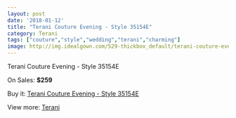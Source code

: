 ```yaml
---
layout: post
date: '2018-01-12'
title: "Terani Couture Evening - Style 35154E"
category: Terani
tags: ["couture","style","wedding","terani","charming"]
image: http://img.idealgown.com/529-thickbox_default/terani-couture-evening-style-35154e.jpg
---
```

Terani Couture Evening - Style 35154E

On Sales: **$259**
<a href="https://www.idealgown.com/en/terani/200-terani-couture-evening-style-35154e.html"><amp-img layout="responsive" width="600" height="600" src="//img.idealgown.com/529-thickbox_default/terani-couture-evening-style-35154e.jpg" alt="Terani Couture Evening - Style 35154E 0" /></a>
<a href="https://www.idealgown.com/en/terani/200-terani-couture-evening-style-35154e.html"><amp-img layout="responsive" width="600" height="600" src="//img.idealgown.com/530-thickbox_default/terani-couture-evening-style-35154e.jpg" alt="Terani Couture Evening - Style 35154E 1" /></a>

Buy it: [Terani Couture Evening - Style 35154E](https://www.idealgown.com/en/terani/200-terani-couture-evening-style-35154e.html "Terani Couture Evening - Style 35154E")

View more: [Terani](https://www.idealgown.com/en/4-terani "Terani")